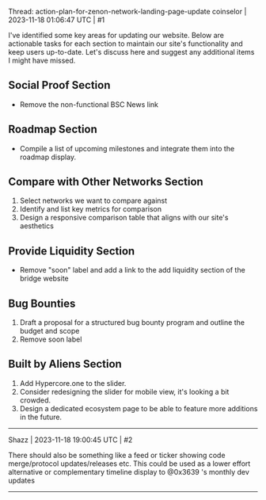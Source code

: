 Thread: action-plan-for-zenon-network-landing-page-update
coinselor | 2023-11-18 01:06:47 UTC | #1

I've identified some key areas for updating our website. Below are actionable tasks for each section to maintain our site's functionality and keep users up-to-date. Let's discuss here and suggest any additional items I might have missed.

## Social Proof Section
- Remove the non-functional BSC News link

## Roadmap Section
- Compile a list of upcoming milestones and integrate them into the roadmap display. 

## Compare with Other Networks Section
1. Select networks we want to compare against
2. Identify and list key metrics for comparison
3. Design a responsive comparison table that aligns with our site's aesthetics

## Provide Liquidity Section
- Remove "soon" label and add a link to the add liquidity section of the bridge website 

## Bug Bounties
1. Draft a proposal for a structured bug bounty program and outline the budget and scope
2. Remove soon label

## Built by Aliens Section
1. Add Hypercore.one to the slider.
2. Consider redesigning the slider for mobile view, it's looking a bit crowded.
3. Design a dedicated ecosystem page to be able to feature more additions in the future.

-------------------------

Shazz | 2023-11-18 19:00:45 UTC | #2

There should also be something like a feed or ticker showing code merge/protocol updates/releases etc. This could be used as a lower effort alternative or complementary timeline display to @0x3639 's monthly dev updates

-------------------------

